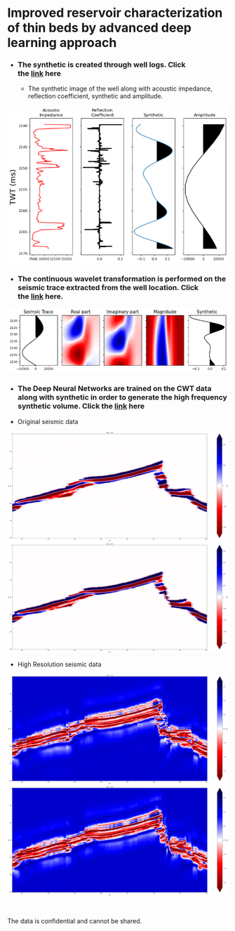 <h1>Improved reservoir characterization of thin beds by advanced deep learning approach</h1>
<ul>
<li>
<h3>The synthetic is created through well logs. Click the&nbsp;<a href="https://github.com/farooqad0/DNN-Synt/blob/main/Synthetic.ipynb" target="_blank">link</a>&nbsp;here</h3>
<ul>
<li>The synthetic image of the well along with acoustic impedance, reflection coefficient, synthetic and amplitude.</li>
</ul>
</li>
</ul>
<p><img src="https://github.com/farooqad0/DNN-Synt/blob/main/test_Images/Synthetic.png" alt="synthetic" /></p>
<ul>
<li>
<h3>The continuous wavelet transformation is performed on the seismic trace extracted from the well location. Click the&nbsp;<a href="https://github.com/farooqad0/DNN-Synt/blob/main/CWT.ipynb" target="_blank">link</a>&nbsp;here.</h3>
</li>
</ul>
<p><img src="https://github.com/farooqad0/DNN-Synt/blob/main/test_Images/CWT.png" alt="CWT" /></p>
<ul>
<li>
<h3>The Deep Neural Networks are trained on the CWT data along with synthetic in order to generate the high frequency synthetic volume. Click the&nbsp;<a href="https://github.com/farooqad0/DNN-Synt/blob/main/DNN.ipynb" target="_blank">link</a>&nbsp;here</h3>
</li>
<li>Original seismic data</li>
</ul>
<p><img src="https://github.com/farooqad0/DNN-Synt/blob/main/test_Images/Original.png" alt="Original" /></p>
<ul>
<li>High Resolution seismic data</li>
</ul>
<p><img src="https://github.com/farooqad0/DNN-Synt/blob/main/test_Images/DNN.png" alt="New" /></p>
<p>&nbsp;</p>
<p>The data is confidential and cannot be shared.</p>
